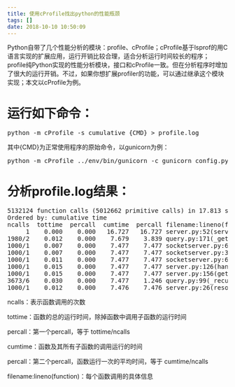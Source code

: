 ```yaml
---
title: 使用cProfile找出python的性能瓶颈
tags: []
date: 2018-10-10 10:50:09
---
```


Python自带了几个性能分析的模块：profile、cProfile；cProfile基于lsprof的用C语言实现的扩展应用，运行开销比较合理，适合分析运行时间较长的程序；profile纯Python实现的性能分析模块，接口和cProfile一致。但在分析程序时增加了很大的运行开销。不过，如果你想扩展profiler的功能，可以通过继承这个模块实现；本文以cProfile为例。

# 运行如下命令：

<div class="highlight"><pre><span></span>python -m cProfile -s cumulative {CMD} &gt; profile.log
</pre></div>

其中{CMD}为正常使用程序的原始命令，以gunicorn为例：

<div class="highlight"><pre><span></span>python -m cProfile ../env/bin/gunicorn -c gunicorn_config.py &gt; profile.log
</pre></div>

# 分析profile.log结果：

<div class="highlight"><pre><span></span>5132124 function calls (5012662 primitive calls) in 17.813 seconds
Ordered by: cumulative time
ncalls  tottime  percall  cumtime  percall filename:lineno(function)
     1    0.000    0.000   16.727   16.727 server.py:52(serve_forever)
1980/2    0.012    0.000    7.679    3.839 query.py:171(_get_records)
1000/1    0.007    0.000    7.477    7.477 socketserver.py:610(process_request_thread)
1000/1    0.007    0.000    7.477    7.477 socketserver.py:342(finish_request)
1000/1    0.011    0.000    7.477    7.477 socketserver.py:667(__init__)
1000/1    0.015    0.000    7.477    7.477 server.py:126(handle)
1000/1    0.015    0.000    7.477    7.477 server.py:156(get_reply)
3673/6    0.030    0.000    7.477    1.246 query.py:99(_recursive_query)
1000/1    0.012    0.000    7.476    7.476 server.py:26(resolve)
</pre></div>

ncalls：表示函数调用的次数

tottime：函数的总的运行时间，除掉函数中调用子函数的运行时间

percall：第一个percall，等于 tottime/ncalls

cumtime：函数及其所有子函数的调用运行的时间

percall：第二个percall，函数运行一次的平均时间，等于 cumtime/ncalls

filename:lineno(function)：每个函数调用的具体信息